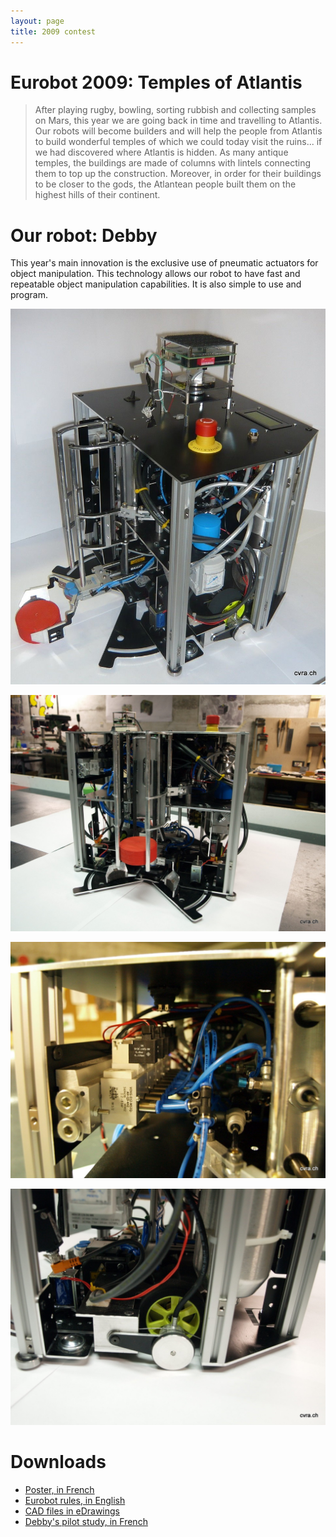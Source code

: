 ```yaml
---
layout: page
title: 2009 contest
---
```

# Eurobot 2009: Temples of Atlantis

> After playing rugby, bowling, sorting rubbish and collecting samples on Mars, this year we are going back in time and travelling to Atlantis.
> Our robots will become builders and will help the people from Atlantis to build wonderful temples of which we could today visit the ruins... if we had discovered where Atlantis is hidden.
> As many antique temples, the buildings are made of columns with lintels connecting them to top up the construction.
Moreover, in order for their buildings to be closer to the gods, the Atlantean people built them on the highest hills of their continent.

# Our robot: Debby

This year's main innovation is the exclusive use of pneumatic actuators for object manipulation.
This technology allows our robot to have fast and repeatable object manipulation capabilities.
It is also simple to use and program.


![Debby](/images/2009/debby1.jpg)

![Debby](/images/2009/debby2.jpg)

![Debby](/images/2009/debby3.jpg)

![Debby](/images/2009/debby4.jpg)


# Downloads

- [Poster, in French](/ressources/poster/cvra-2009.pdf)
- [Eurobot rules, in English](/ressources/rules/2009.pdf)
- [CAD files in eDrawings](/ressources/cad/debby-2009.easm)
- [Debby's pilot study, in French](/ressources/pilot-study/2009.pdf)
